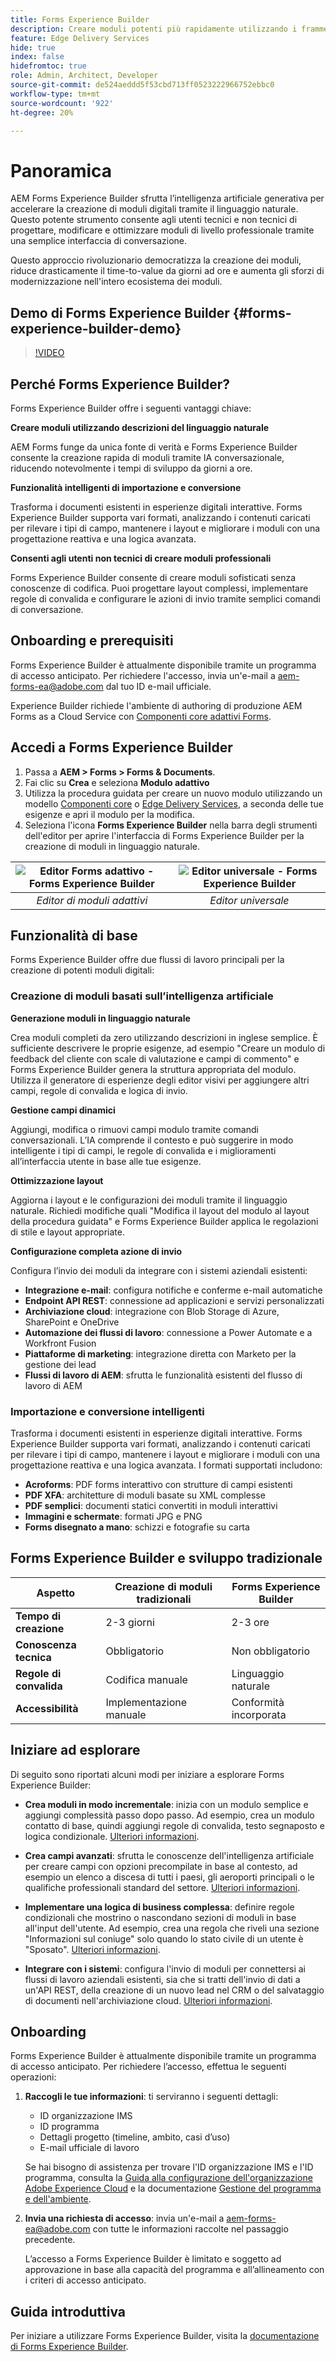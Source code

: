 ```yaml
---
title: Forms Experience Builder
description: Creare moduli potenti più rapidamente utilizzando i frammenti di modulo
feature: Edge Delivery Services
hide: true
index: false
hidefromtoc: true
role: Admin, Architect, Developer
source-git-commit: de524aeddd5f53cbd713ff0523222966752ebbc0
workflow-type: tm+mt
source-wordcount: '922'
ht-degree: 20%

---
```





# Panoramica

AEM Forms Experience Builder sfrutta l’intelligenza artificiale generativa per accelerare la creazione di moduli digitali tramite il linguaggio naturale. Questo potente strumento consente agli utenti tecnici e non tecnici di progettare, modificare e ottimizzare moduli di livello professionale tramite una semplice interfaccia di conversazione.

Questo approccio rivoluzionario democratizza la creazione dei moduli, riduce drasticamente il time-to-value da giorni ad ore e aumenta gli sforzi di modernizzazione nell&#39;intero ecosistema dei moduli.

## Demo di Forms Experience Builder {#forms-experience-builder-demo}

>[!VIDEO](https://video.tv.adobe.com/v/3463164/)

## Perché Forms Experience Builder?

Forms Experience Builder offre i seguenti vantaggi chiave:

**Creare moduli utilizzando descrizioni del linguaggio naturale**

AEM Forms funge da unica fonte di verità e Forms Experience Builder consente la creazione rapida di moduli tramite IA conversazionale, riducendo notevolmente i tempi di sviluppo da giorni a ore.

**Funzionalità intelligenti di importazione e conversione**

Trasforma i documenti esistenti in esperienze digitali interattive. Forms Experience Builder supporta vari formati, analizzando i contenuti caricati per rilevare i tipi di campo, mantenere i layout e migliorare i moduli con una progettazione reattiva e una logica avanzata.

**Consenti agli utenti non tecnici di creare moduli professionali**

Forms Experience Builder consente di creare moduli sofisticati senza conoscenze di codifica. Puoi progettare layout complessi, implementare regole di convalida e configurare le azioni di invio tramite semplici comandi di conversazione.

## Onboarding e prerequisiti

Forms Experience Builder è attualmente disponibile tramite un programma di accesso anticipato. Per richiedere l&#39;accesso, invia un&#39;e-mail a [aem-forms-ea@adobe.com](mailto:aem-forms-ea@adobe.com) dal tuo ID e-mail ufficiale.

Experience Builder richiede l&#39;ambiente di authoring di produzione AEM Forms as a Cloud Service con [Componenti core adattivi Forms](/help/forms/enable-adaptive-forms-core-components.md).

## Accedi a Forms Experience Builder


1. Passa a **AEM > Forms > Forms &amp; Documents**.
1. Fai clic su **Crea** e seleziona **Modulo adattivo**
1. Utilizza la procedura guidata per creare un nuovo modulo utilizzando un modello [Componenti core](/help/forms/creating-adaptive-form-core-components.md) o [Edge Delivery Services](/help/edge/docs/forms/universal-editor/create-forms.md), a seconda delle tue esigenze e apri il modulo per la modifica.
1. Seleziona l&#39;icona **Forms Experience Builder** nella barra degli strumenti dell&#39;editor per aprire l&#39;interfaccia di Forms Experience Builder per la creazione di moduli in linguaggio naturale.


| ![Editor Forms adattivo - Forms Experience Builder](/help/edge/docs/forms/assets/adaptive-forms-editor.gif "Editor Forms adattivo - Forms Experience Builder") | ![Editor universale - Forms Experience Builder](/help/forms/assets/ue-forms-experience-builder.gif "Editor universale - Forms Experience Builder") |
|:-----------------------------------------------------------------------------------------------------------------------------------------------------------------------------------------------------:|:--------------------------------------------------------------------------------------------------------------------------------------------------------------------------------------------------:|
| *Editor di moduli adattivi* | *Editor universale* |

<!-- >

## Learn more on key capabilities {#key-capabilities-forms-experience-builder}

<table>
<td>
   <a href="/help/forms/experience-builder/forms-experience-builder-getting-started.md">
   <img alt="Getting started with Forms Experience Builder" src="./assets/getting-started.png" />
   </a>
   <div>
      <a href="/help/forms/experience-builder/forms-experience-builder-getting-started.md">
      <strong>Getting started with Forms Experience Builder</strong>
      </a>
   </div>
   <p>
      <em>Learn the basics of creating your first form using AI-powered capabilities.</em>
   </p>
</td>

<td>
   <a href="/help/forms/experience-builder/forms-experience-builder-llm-smart-fields.md">
   <img alt="LLM-enhanced smart fields" src="./assets/llm-smart-fields.png" />
   </a>
   <div>
      <a href="/help/forms/experience-builder/forms-experience-builder-llm-smart-fields.md">
      <strong>LLM-enhanced smart fields</strong>
      </a>
   </div>
   <p>
      <em>Learn how to create fields with pre-populated options using AI knowledge base.</em>
   </p>
</td>

<td>
   <a href="/help/forms/experience-builder/forms-experience-builder-prompt-examples-library.md">
   <img alt="AI-powered form creation" src="./assets/ai-form-creation.png" />
   </a>
   <div>
      <a href="/help/forms/experience-builder/forms-experience-builder-prompt-examples-library.md">
      <strong>AI-powered form creation</strong>
      </a>
   </div>
   <p>
      <em>Learn how to utilize natural language to create and modify forms.</em>
   </p>
</td>
</table>

<table>
<td>
   <a href="/help/forms/experience-builder/intelligent-import-conversion.md">
   <img alt="Intelligent import and conversion" src="./assets/intelligent-import.png" />
   </a>
   <div>
      <a href="/help/forms/experience-builder/intelligent-import-conversion.md">
      <strong>Intelligent import and conversion</strong>
      </a>
   </div>
   <p>
      <em>Learn how to transform existing documents into interactive digital forms</em>
   </p>
</td>

<td>
   <a href="/help/forms/experience-builder/form-submission-integration.md">
   <img alt="Form submission and integration" src="./assets/form-submission.png" />
   </a>
   <div>
      <a href="/help/forms/experience-builder/form-submission-integration.md">
      <strong>Form submission and integration</strong>
      </a>
   </div>
   <p>
      <em>Learn how to configure form submissions to integrate with your business systems.</em>
   </p>
</td>

<td>
   <a href="/help/forms/experience-builder/forms-experience-builder-frequently-asked-questions.md">
   <img alt="Forms Experience Builder frequently asked questions" src="./assets/faq-banner.jpg" />
   </a>
   <div>
      <a href="/help/forms/experience-builder/forms-experience-builder-frequently-asked-questions.md">
      <strong>Frequently asked questions</strong>
      </a>
   </div>
   <p>
      <em>Get responses to common questions about Forms Experience Builder capabilities and usage.</em>
   </p>
</td>
</table> -->

## Funzionalità di base

Forms Experience Builder offre due flussi di lavoro principali per la creazione di potenti moduli digitali:

### Creazione di moduli basati sull’intelligenza artificiale

**Generazione moduli in linguaggio naturale**

Crea moduli completi da zero utilizzando descrizioni in inglese semplice. È sufficiente descrivere le proprie esigenze, ad esempio &quot;Creare un modulo di feedback del cliente con scale di valutazione e campi di commento&quot; e Forms Experience Builder genera la struttura appropriata del modulo. Utilizza il generatore di esperienze degli editor visivi per aggiungere altri campi, regole di convalida e logica di invio.

**Gestione campi dinamici**

Aggiungi, modifica o rimuovi campi modulo tramite comandi conversazionali. L’IA comprende il contesto e può suggerire in modo intelligente i tipi di campi, le regole di convalida e i miglioramenti all’interfaccia utente in base alle tue esigenze.

**Ottimizzazione layout**

Aggiorna i layout e le configurazioni dei moduli tramite il linguaggio naturale. Richiedi modifiche quali &quot;Modifica il layout del modulo al layout della procedura guidata&quot; e Forms Experience Builder applica le regolazioni di stile e layout appropriate.

**Configurazione completa azione di invio**

Configura l’invio dei moduli da integrare con i sistemi aziendali esistenti:

- **Integrazione e-mail**: configura notifiche e conferme e-mail automatiche
- **Endpoint API REST**: connessione ad applicazioni e servizi personalizzati
- **Archiviazione cloud**: integrazione con Blob Storage di Azure, SharePoint e OneDrive
- **Automazione dei flussi di lavoro**: connessione a Power Automate e a Workfront Fusion
- **Piattaforme di marketing**: integrazione diretta con Marketo per la gestione dei lead
- **Flussi di lavoro di AEM**: sfrutta le funzionalità esistenti del flusso di lavoro di AEM


### Importazione e conversione intelligenti

Trasforma i documenti esistenti in esperienze digitali interattive. Forms Experience Builder supporta vari formati, analizzando i contenuti caricati per rilevare i tipi di campo, mantenere i layout e migliorare i moduli con una progettazione reattiva e una logica avanzata. I formati supportati includono:

- **Acroforms**: PDF forms interattivo con strutture di campi esistenti
- **PDF XFA**: architetture di moduli basate su XML complesse
- **PDF semplici**: documenti statici convertiti in moduli interattivi
- **Immagini e schermate**: formati JPG e PNG
- **Forms disegnato a mano**: schizzi e fotografie su carta



## Forms Experience Builder e sviluppo tradizionale

| Aspetto | Creazione di moduli tradizionali | Forms Experience Builder |
|--------|---------------------------|----------------------|
| **Tempo di creazione** | 2-3 giorni | 2-3 ore |
| **Conoscenza tecnica** | Obbligatorio | Non obbligatorio |
| **Regole di convalida** | Codifica manuale | Linguaggio naturale |
| **Accessibilità** | Implementazione manuale | Conformità incorporata |

## Iniziare ad esplorare

Di seguito sono riportati alcuni modi per iniziare a esplorare Forms Experience Builder:

- **Crea moduli in modo incrementale**: inizia con un modulo semplice e aggiungi complessità passo dopo passo. Ad esempio, crea un modulo contatto di base, quindi aggiungi regole di convalida, testo segnaposto e logica condizionale. [Ulteriori informazioni](/help/forms/experience-builder/forms-experience-builder-prompt-examples-library.md#incremental-development-examples).

- **Crea campi avanzati**: sfrutta le conoscenze dell&#39;intelligenza artificiale per creare campi con opzioni precompilate in base al contesto, ad esempio un elenco a discesa di tutti i paesi, gli aeroporti principali o le qualifiche professionali standard del settore. [Ulteriori informazioni](/help/forms/experience-builder/forms-experience-builder-prompt-examples-library.md#llm-enhanced-smart-fields).

- **Implementare una logica di business complessa**: definire regole condizionali che mostrino o nascondano sezioni di moduli in base all&#39;input dell&#39;utente. Ad esempio, crea una regola che riveli una sezione &quot;Informazioni sul coniuge&quot; solo quando lo stato civile di un utente è &quot;Sposato&quot;. [Ulteriori informazioni](/help/forms/experience-builder/forms-experience-builder-prompt-examples-library.md#rule-creation--business-logic).

- **Integrare con i sistemi**: configura l&#39;invio di moduli per connettersi ai flussi di lavoro aziendali esistenti, sia che si tratti dell&#39;invio di dati a un&#39;API REST, della creazione di un nuovo lead nel CRM o del salvataggio di documenti nell&#39;archiviazione cloud. [Ulteriori informazioni](/help/forms/experience-builder/forms-experience-builder-prompt-examples-library.md#data-integration--submission).

## Onboarding

Forms Experience Builder è attualmente disponibile tramite un programma di accesso anticipato. Per richiedere l’accesso, effettua le seguenti operazioni:

1. **Raccogli le tue informazioni**: ti serviranno i seguenti dettagli:
   - ID organizzazione IMS
   - ID programma
   - Dettagli progetto (timeline, ambito, casi d’uso)
   - E-mail ufficiale di lavoro

   Se hai bisogno di assistenza per trovare l&#39;ID organizzazione IMS e l&#39;ID programma, consulta la [Guida alla configurazione dell&#39;organizzazione Adobe Experience Cloud](/help/onboarding/cloud-manager-introduction.md) e la documentazione [Gestione del programma e dell&#39;ambiente](/help/implementing/cloud-manager/getting-access-to-aem-in-cloud/program-types.md).

2. **Invia una richiesta di accesso**: invia un&#39;e-mail a [aem-forms-ea@adobe.com](mailto:aem-forms-ea@adobe.com) con tutte le informazioni raccolte nel passaggio precedente.

   L’accesso a Forms Experience Builder è limitato e soggetto ad approvazione in base alla capacità del programma e all’allineamento con i criteri di accesso anticipato.

## Guida introduttiva

Per iniziare a utilizzare Forms Experience Builder, visita la [documentazione di Forms Experience Builder](/help/forms/experience-builder/forms-experience-builder-getting-started.md).
